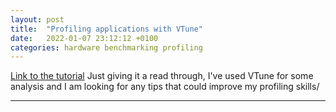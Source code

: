 ```yaml
---
layout: post
title:  "Profiling applications with VTune"
date:   2022-01-07 23:12:12 +0100
categories: hardware benchmarking profiling 
---
```


[Link to the tutorial](https://hadibrais.wordpress.com/2017/03/15/the-art-of-profiling-using-intel-vtune-amplifier-part-1/)
Just giving it a read through, I've used VTune for some analysis and I am looking for any tips that could improve my profiling skills/

---


